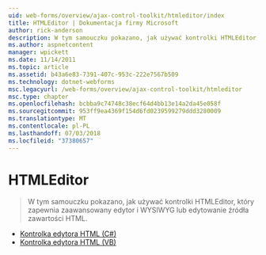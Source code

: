 ```yaml
---
uid: web-forms/overview/ajax-control-toolkit/htmleditor/index
title: HTMLEditor | Dokumentacja firmy Microsoft
author: rick-anderson
description: W tym samouczku pokazano, jak używać kontrolki HTMLEditor, który zapewnia zaawansowany edytor i WYSIWYG lub edytowanie źródła zawartości HTML.
ms.author: aspnetcontent
manager: wpickett
ms.date: 11/14/2011
ms.topic: article
ms.assetid: b43a6e83-7391-407c-953c-222e7567b509
ms.technology: dotnet-webforms
msc.legacyurl: /web-forms/overview/ajax-control-toolkit/htmleditor
msc.type: chapter
ms.openlocfilehash: bcbba9c74748c38ecf64d4bb13e14a2da45e058f
ms.sourcegitcommit: 953ff9ea4369f154d6fd0239599279ddd3280009
ms.translationtype: MT
ms.contentlocale: pl-PL
ms.lasthandoff: 07/03/2018
ms.locfileid: "37380657"
---
```

<a name="htmleditor"></a>HTMLEditor
====================
> W tym samouczku pokazano, jak używać kontrolki HTMLEditor, który zapewnia zaawansowany edytor i WYSIWYG lub edytowanie źródła zawartości HTML.


- [Kontrolka edytora HTML (C#)](how-do-i-use-the-html-editor-control-cs.md)
- [Kontrolka edytora HTML (VB)](how-do-i-use-the-html-editor-control-vb.md)
